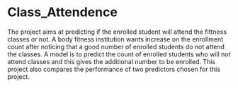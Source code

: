 # Class_Attendence
The project aims at predicting if the enrolled student will attend the fittness classes or not.
A body fitness institution wants increase on the enrollment count after noticing that a good number of enrolled students do not attend the classes.
A model is to predict the count of enrolled students who will not attend classes and this gives the additional number to be enrolled.
This project also compares the performance of two predictors chosen for this project.

